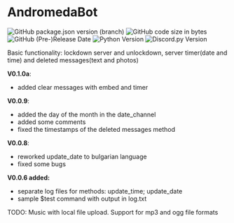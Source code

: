 # AndromedaBot
![GitHub package.json version (branch)](https://img.shields.io/github/package-json/v/simon89032/AndromedaBot/main)
![GitHub code size in bytes](https://img.shields.io/github/languages/code-size/simon89032/AndromedaBot)
![GitHub (Pre-)Release Date](https://img.shields.io/github/release-date-pre/simon89032/AndromedaBot)
![Python Version](https://img.shields.io/badge/python-3.11.5-green.svg)
![Discord.py Version](https://img.shields.io/badge/discord.py-2.3.2-blue.svg)

Basic functionality: lockdown server and unlockdown, server timer(date and time) and deleted messages(text and photos)

**V0.1.0a**:
- added clear messages with embed and timer

**V0.0.9**:
- added the day of the month in the date_channel
- added some comments
- fixed the timestamps of the deleted messages method

**V0.0.8**:
- reworked update_date to bulgarian language
- fixed some bugs

**V0.0.6 added:**
- separate log files for methods: update_time; update_date
- sample $test command with output in log.txt

TODO: Music with local file upload. Support for mp3 and ogg file formats